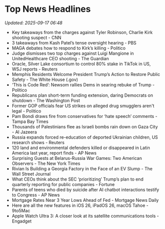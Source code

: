 # Top News Headlines

_Updated: 2025-09-17 06:48_

- Key takeaways from the charges against Tyler Robinson, Charlie Kirk shooting suspect - CNN
- 3 takeaways from Kash Patel’s tense oversight hearing - PBS
- MAGA debates how to respond to Kirk’s killing - Politico
- Judge dismisses two top charges against Luigi Mangione in UnitedHealthcare CEO shooting - The Guardian
- Oracle, Silver Lake consortium to control 80% stake in TikTok in US, WSJ reports - Reuters
- Memphis Residents Welcome President Trump’s Action to Restore Public Safety - The White House (.gov)
- ‘This is Code Red’: Newsom rallies Dems in searing rebuke of Trump - Politico
- Republicans plan short-term funding extension, daring Democrats on shutdown - The Washington Post
- Former GOP officials fear US strikes on alleged drug smugglers aren't legal - Politico
- Pam Bondi draws fire from conservatives for ‘hate speech’ comments - Tampa Bay Times
- Thousands of Palestinians flee as Israeli bombs rain down on Gaza City - Al Jazeera
- Russia expands forced re-education of deported Ukrainian children, US research shows - Reuters
- 120 land and environmental defenders killed or disappeared in Latin America last year, report finds - AP News
- Surprising Guests at Belarus-Russia War Games: Two American Observers - The New York Times
- Rivian Is Building a Georgia Factory in the Face of an EV Slump - The Wall Street Journal
- What CEOs think about the SEC ‘prioritizing’ Trump’s plan to end quarterly reporting for public companies - Fortune
- Parents of teens who died by suicide after AI chatbot interactions testify to Congress - AP News
- Mortgage Rates Near 3 Year Lows Ahead of Fed - Mortgage News Daily
- Here are all the new features in iOS 26, iPadOS 26, macOS Tahoe - 9to5Mac
- Apple Watch Ultra 3: A closer look at its satellite communications tools - Engadget
